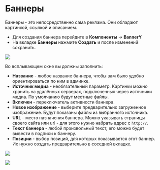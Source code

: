 # Баннеры

Баннеры - это непосредственно сама реклама. Они обладают картинкой, ссылкой и описанием.

* Для создания баннера перейдите в **Компоненты** -> **BannerY**
* На вкладке **Баннеры** нажмите **Создать** и после изменений сохранить.

[![](https://file.modx.pro/files/e/6/1/e610c64fcbe0bcfc66f1e692e9cb551bs.jpg)](https://file.modx.pro/files/e/6/1/e610c64fcbe0bcfc66f1e692e9cb551b.png)

Во всплывающем окне вы должны заполнить:

* **Название** - любое название баннера, чтобы вам было удобно ориентироваться по ним в админке.
* **Источник медиа** - необязательный параметр. Картинки можно хранить на удалённых серверах, подключенных через источники медиа. По умолчанию будут местные файлы.
* **Включен** - переключатель активности баннера.
* **Новое изображение** - выберите предварительно загруженное изображение. Будут показаны файлы из выбранного источника.
* **URL** - место назначения баннера. Можно указывать страницы своего сайта или url - для этого нужно набрать адрес с `http://`.
* **Текст баннера** - любой произвольный текст, его можно будет вывести в подписи к баннеру.
* **Позиции** - выбор позиций, для которых показывается этот баннер. Их нужно создать предварительно в соседней вкладке.

[![](https://file.modx.pro/files/b/4/1/b4158c92313074ea19310728d83191c9s.jpg)](https://file.modx.pro/files/b/4/1/b4158c92313074ea19310728d83191c9.png)

[![](https://file.modx.pro/files/b/4/7/b477805bf083372d0f4647f55330638es.jpg)](https://file.modx.pro/files/b/4/7/b477805bf083372d0f4647f55330638e.png)
